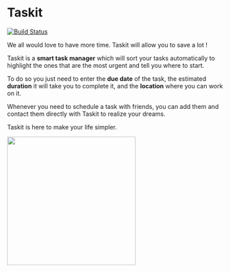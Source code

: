 # Taskit

[![Build Status](http://jenkins.epfl.ch/buildStatus/icon?job=team-app)](http://jenkins.epfl.ch/job/team-app/)

We all would love to have more time. Taskit will allow you to save a lot !

Taskit is a **smart task manager** which will sort your tasks automatically to highlight the ones that are the most urgent and tell you where to start.

To do so you just need to enter the **due date** of the task, the estimated **duration** it will take you to complete it, and the **location** where you can work on it.

Whenever you need to schedule a task with friends, you can add them and contact them directly with Taskit to realize your dreams.

Taskit is here to make your life simpler.

<img src="https://github.com/sweng-epfl/sweng-team-app/blob/presentation/img/taskit.png" width="300">
